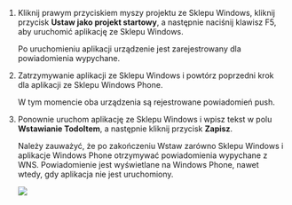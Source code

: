 
1. Kliknij prawym przyciskiem myszy projektu ze Sklepu Windows, kliknij przycisk **Ustaw jako projekt startowy**, a następnie naciśnij klawisz F5, aby uruchomić aplikację ze Sklepu Windows.
    
    Po uruchomieniu aplikacji urządzenie jest zarejestrowany dla powiadomienia wypychane.

2. Zatrzymywanie aplikacji ze Sklepu Windows i powtórz poprzedni krok dla aplikacji ze Sklepu Windows Phone.

    W tym momencie oba urządzenia są rejestrowane powiadomień push.

3. Ponownie uruchom aplikację ze Sklepu Windows i wpisz tekst w polu **Wstawianie TodoItem**, a następnie kliknij przycisk **Zapisz**.

    Należy zauważyć, że po zakończeniu Wstaw zarówno Sklepu Windows i aplikacje Windows Phone otrzymywać powiadomienia wypychane z WNS. Powiadomienie jest wyświetlane na Windows Phone, nawet wtedy, gdy aplikacja nie jest uruchomiony.

    ![](./media/app-service-mobile-windows-universal-test-push/mobile-quickstart-push5-wp8.png)

